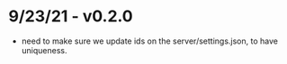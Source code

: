 # 9/23/21 - v0.2.0
* need to make sure we update ids on the server/settings.json, to have uniqueness.